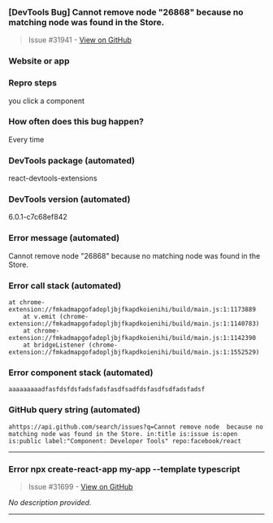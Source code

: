 ### [DevTools Bug] Cannot remove node "26868" because no matching node was found in the Store.

> Issue #31941 - [View on GitHub](https://github.com/facebook/react/issues/31941)

### Website or app


### Repro steps

you click a component

### How often does this bug happen?

Every time

### DevTools package (automated)

react-devtools-extensions

### DevTools version (automated)

6.0.1-c7c68ef842

### Error message (automated)

Cannot remove node "26868" because no matching node was found in the Store.

### Error call stack (automated)

```text
at chrome-extension://fmkadmapgofadopljbjfkapdkoienihi/build/main.js:1:1173889
    at v.emit (chrome-extension://fmkadmapgofadopljbjfkapdkoienihi/build/main.js:1:1140783)
    at chrome-extension://fmkadmapgofadopljbjfkapdkoienihi/build/main.js:1:1142390
    at bridgeListener (chrome-extension://fmkadmapgofadopljbjfkapdkoienihi/build/main.js:1:1552529)
```


### Error component stack (automated)

```text
aaaaaaaaadfasfdsfdsfadsfadsfasdfsadfdsfasdfsdfadsfadsf
```


### GitHub query string (automated)

```text
ahttps://api.github.com/search/issues?q=Cannot remove node  because no matching node was found in the Store. in:title is:issue is:open is:public label:"Component: Developer Tools" repo:facebook/react
```


---

### Error npx create-react-app my-app --template typescript

> Issue #31699 - [View on GitHub](https://github.com/facebook/react/issues/31699)

*No description provided.*

---


